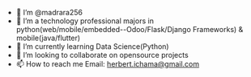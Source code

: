 - 👋 I’m @madrara256
- 👀 I’m a technology professional majors in python(web/mobile/embedded--Odoo/Flask/Django Frameworks) & mobile(java/flutter)
- 🌱 I’m currently learning Data Science(Python)
- 💞️ I’m looking to collaborate on opensource projects
- 📫 How to reach me Email: herbert.ichama@gmail.com

<!---
madrara256/madrara256 is a ✨ special ✨ repository because its `README.md` (this file) appears on your GitHub profile.
You can click the Preview link to take a look at your changes.
--->
